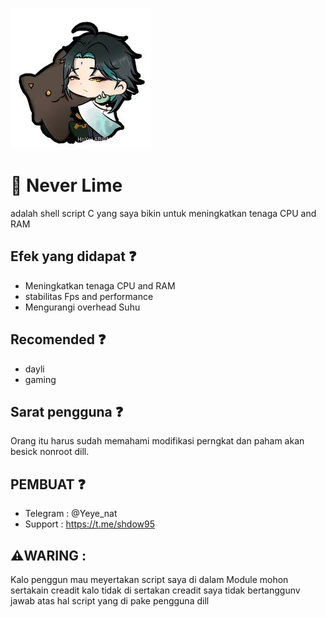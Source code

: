 ![git 1](img/upt.jpeg)

# 🍃 Never Lime 
adalah shell script C yang saya bikin 
untuk meningkatkan tenaga CPU and RAM

## Efek yang didapat ❓️
- Meningkatkan tenaga CPU and RAM
- stabilitas Fps and performance
- Mengurangi overhead Suhu

## Recomended ❓️
- dayli
- gaming

## Sarat pengguna ❓️
Orang itu harus sudah memahami modifikasi 
perngkat dan paham akan besick nonroot dill.

## PEMBUAT ❓️
- Telegram : @Yeye_nat
- Support  : https://t.me/shdow95

 ## ⚠️WARING :
 Kalo penggun mau meyertakan script saya di dalam
 Module mohon sertakain creadit kalo tidak di sertakan
 creadit saya tidak bertanggunv jawab atas hal 
 script yang di pake pengguna dill

